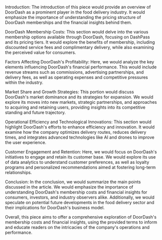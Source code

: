 
Introduction:
The introduction of this piece would provide an overview of DoorDash as a prominent player in the food delivery industry. It would emphasize the importance of understanding the pricing structure of DoorDash memberships and the financial insights behind them.

DoorDash Membership Costs:
This section would delve into the various membership options available through DoorDash, focusing on DashPass and its pricing tiers. It would explore the benefits of membership, including discounted service fees and complimentary delivery, while also examining the perceived value for consumers.

Factors Affecting DoorDash's Profitability:
Here, we would analyze the key elements influencing DoorDash's financial performance. This would include revenue streams such as commissions, advertising partnerships, and delivery fees, as well as operating expenses and competitive pressures within the industry.

Market Share and Growth Strategies:
This portion would discuss DoorDash's market dominance and its strategies for expansion. We would explore its moves into new markets, strategic partnerships, and approaches to acquiring and retaining users, providing insights into its competitive standing and future trajectory.

Operational Efficiency and Technological Innovations:
This section would highlight DoorDash's efforts to enhance efficiency and innovation. It would examine how the company optimizes delivery routes, reduces delivery times, and integrates advanced technologies like AI and drones to improve the user experience.

Customer Engagement and Retention:
Here, we would focus on DoorDash's initiatives to engage and retain its customer base. We would explore its use of data analytics to understand customer preferences, as well as loyalty programs and personalized recommendations aimed at fostering long-term relationships.

Conclusion:
In the conclusion, we would summarize the main points discussed in the article. We would emphasize the importance of understanding DoorDash's membership costs and financial insights for consumers, investors, and industry observers alike. Additionally, we would speculate on potential future developments in the food delivery sector and their implications for DoorDash's business model.

Overall, this piece aims to offer a comprehensive exploration of DoorDash's membership costs and financial insights, using the provided terms to inform and educate readers on the intricacies of the company's operations and performance.
